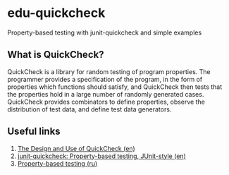 # edu-quickcheck

Property-based testing with junit-quickcheck and simple examples

## What is QuickCheck? 

QuickCheck is a library for random testing of program properties. 
The programmer provides a specification of the program, in the form of properties 
which functions should satisfy, and QuickCheck then tests that the properties hold 
in a large number of randomly generated cases. QuickCheck provides combinators to 
define properties, observe the distribution of test data, and define test data generators.

## Useful links

1. [The Design and Use of QuickCheck (en)](https://begriffs.com/posts/2017-01-14-design-use-quickcheck.html)
2. [junit-quickcheck: Property-based testing, JUnit-style (en)](https://pholser.github.io/junit-quickcheck/site/1.0/)
3. [Property-based testing (ru)](https://medium.com/@vporoshok/property-based-testing-642cb7f9817f)